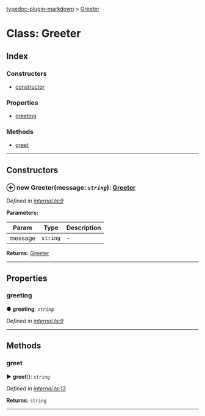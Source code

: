 [typedoc-plugin-markdown](../README.md) > [Greeter](../classes/greeter.md)



# Class: Greeter

## Index

### Constructors

* [constructor](greeter.md#markdown-header-constructor)


### Properties

* [greeting](greeter.md#markdown-header-greeting)


### Methods

* [greet](greeter.md#markdown-header-greet)



---
## Constructors



### ⊕ **new Greeter**(message: *`string`*): [Greeter](greeter.md)



*Defined in [internal.ts:9](https://bitbucket.org/owner/repository_name/src/master/src/internal.ts?fileviewer&amp;#x3D;file-view-default#internal.ts-9)*



**Parameters:**

| Param | Type | Description |
| ------ | ------ | ------ |
| message | `string`   |  - |





**Returns:** [Greeter](greeter.md)

---


## Properties


###  greeting

**●  greeting**:  *`string`* 

*Defined in [internal.ts:9](https://bitbucket.org/owner/repository_name/src/master/src/internal.ts?fileviewer&amp;#x3D;file-view-default#internal.ts-9)*





___


## Methods


###  greet

► **greet**(): `string`




*Defined in [internal.ts:13](https://bitbucket.org/owner/repository_name/src/master/src/internal.ts?fileviewer&amp;#x3D;file-view-default#internal.ts-13)*





**Returns:** `string`





___


